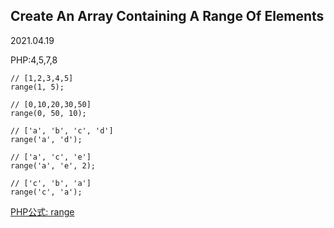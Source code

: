 ## Create An Array Containing A Range Of Elements
2021.04.19

PHP:4,5,7,8

```
// [1,2,3,4,5]
range(1, 5);
```
```
// [0,10,20,30,50]
range(0, 50, 10);
```
```
// ['a', 'b', 'c', 'd']
range('a', 'd');
```
```
// ['a', 'c', 'e']
range('a', 'e', 2);
```
```
// ['c', 'b', 'a']
range('c', 'a');
```

[PHP公式: range](https://www.php.net/manual/ja/function.range.php)
